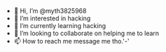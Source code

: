 - 👋 Hi, I’m @myth3825968
- 👀 I’m interested in hacking
- 🌱 I’m currently learning hacking
- 💞️ I’m looking to collaborate on helping me to learn
- 📫 How to reach me message me tho.'-'

<!---
myth3825968/myth3825968 is a ✨ special ✨ repository because its `README.md` (this file) appears on your GitHub profile.
You can click the Preview link to take a look at your changes.
--->
